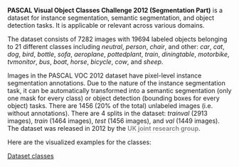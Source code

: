 **PASCAL Visual Object Classes Challenge 2012 (Segmentation Part)** is a dataset for instance segmentation, semantic segmentation, and object detection tasks. It is applicable or relevant across various domains. 

The dataset consists of 7282 images with 19694 labeled objects belonging to 21 different classes including *neutral*, *person*, *chair*, and other: *car*, *cat*, *dog*, *bird*, *bottle*, *sofa*, *aeroplane*, *pottedplant*, *train*, *diningtable*, *motorbike*, *tvmonitor*, *bus*, *boat*, *horse*, *bicycle*, *cow*, and *sheep*.

Images in the PASCAL VOC 2012 dataset have pixel-level instance segmentation annotations. Due to the nature of the instance segmentation task, it can be automatically transformed into a semantic segmentation (only one mask for every class) or object detection (bounding boxes for every object) tasks. There are 1456 (20% of the total) unlabeled images (i.e. without annotations). There are 4 splits in the dataset: *trainval* (2913 images), *train* (1464 images), *test* (1456 images), and *val* (1449 images). The dataset was released in 2012 by the <span style="font-weight: 600; color: grey; border-bottom: 1px dashed #d3d3d3;">UK joint research group</span>.

Here are the visualized examples for the classes:

[Dataset classes](https://github.com/dataset-ninja/pascal-voc-2012/raw/main/visualizations/classes_preview.webm)

